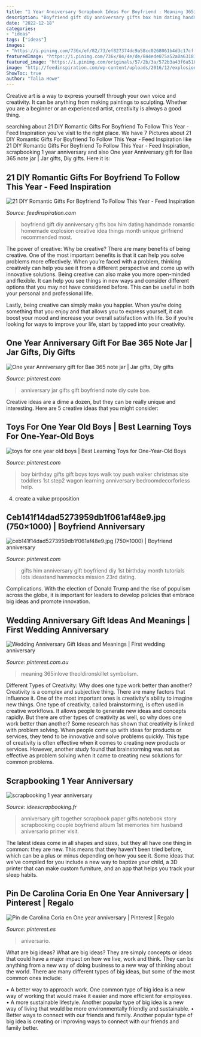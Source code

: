 ```yaml
---
title: "1 Year Anniversary Scrapbook Ideas For Boyfriend : Meaning 365inlove Theoldironskillet Symbolism"
description: "Boyfriend gift diy anniversary gifts box him dating handmade romantic homemade explosion creative idea things month unique girlfriend recommended most"
date: "2022-12-18"
categories:
- "ideas"
tags: ["ideas"]
images:
- "https://i.pinimg.com/736x/ef/82/73/ef827374dc9a58cc0268061b4d3c17cf.jpg"
featuredImage: "https://i.pinimg.com/736x/84/4e/de/844ede075a52a0a631815595fd0d9847--first-birthday-gifts-baby-boy-first-birthday.jpg"
featured_image: "https://i.pinimg.com/originals/57/2b/3a/572b3a43f6a518908c09f47b6abe39ab.jpg"
image: "http://feedinspiration.com/wp-content/uploads/2016/12/explosion-box.jpg"
ShowToc: true
author: "Talia Howe"
---
```



Creative art is a way to express yourself through your own voice and creativity. It can be anything from making paintings to sculpting. Whether you are a beginner or an experienced artist, creativity is always a good thing.

	

		
searching about 21 DIY Romantic Gifts For Boyfriend To Follow This Year - Feed Inspiration you've visit to the right place. We have 7 Pictures about 21 DIY Romantic Gifts For Boyfriend To Follow This Year - Feed Inspiration like 21 DIY Romantic Gifts For Boyfriend To Follow This Year - Feed Inspiration, scrapbooking 1 year anniversary and also One year Anniversary gift for Bae 365 note jar | Jar gifts, Diy gifts. Here it is:
		
    
## 21 DIY Romantic Gifts For Boyfriend To Follow This Year - Feed Inspiration

<img loading=lazy src="http://feedinspiration.com/wp-content/uploads/2016/12/explosion-box.jpg" onerror="this.onerror=null;this.src='https://tse3.mm.bing.net/th?id=OIP.QC5wE7YIiqPdfEjSU5uX_wHaLH&amp;pid=15.1';" alt="21 DIY Romantic Gifts For Boyfriend To Follow This Year - Feed Inspiration">

_Source: feedinspiration.com_

>boyfriend gift diy anniversary gifts box him dating handmade romantic homemade explosion creative idea things month unique girlfriend recommended most. 

	

The power of creative: Why be creative?
There are many benefits of being creative. One of the most important benefits is that it can help you solve problems more effectively. When you’re faced with a problem, thinking creatively can help you see it from a different perspective and come up with innovative solutions.
Being creative can also make you more open-minded and flexible. It can help you see things in new ways and consider different options that you may not have considered before. This can be useful in both your personal and professional life.

Lastly, being creative can simply make you happier. When you’re doing something that you enjoy and that allows you to express yourself, it can boost your mood and increase your overall satisfaction with life. So if you’re looking for ways to improve your life, start by tapped into your creativity.

    
## One Year Anniversary Gift For Bae 365 Note Jar | Jar Gifts, Diy Gifts

<img loading=lazy src="https://i.pinimg.com/originals/de/3c/f7/de3cf7f5a18c1f0cde8aa3900046b1d3.jpg" onerror="this.onerror=null;this.src='https://tse4.mm.bing.net/th?id=OIP.Vb_-I9_dDFnF91dtgQsY1QHaNJ&amp;pid=15.1';" alt="One year Anniversary gift for Bae 365 note jar | Jar gifts, Diy gifts">

_Source: pinterest.com_

>anniversary jar gifts gift boyfriend note diy cute bae. 

	

Creative ideas are a dime a dozen, but they can be really unique and interesting. Here are 5 creative ideas that you might consider: 

    
## Toys For One Year Old Boys | Best Learning Toys For One-Year-Old Boys

<img loading=lazy src="https://i.pinimg.com/736x/84/4e/de/844ede075a52a0a631815595fd0d9847--first-birthday-gifts-baby-boy-first-birthday.jpg" onerror="this.onerror=null;this.src='https://tse1.mm.bing.net/th?id=OIP.AQOF_deWYWb0rU6uBSqVGQHaHa&amp;pid=15.1';" alt="toys for one year old boys | Best Learning Toys for One-Year-Old Boys">

_Source: pinterest.com_

>boy birthday gifts gift boys toys walk toy push walker christmas site toddlers 1st step2 wagon learning anniversary bedroomdecorforless help. 

	

4. create a value proposition 

    
## Ceb141f14dad5273959db1f061af48e9.jpg (750×1000) | Boyfriend Anniversary

<img loading=lazy src="https://i.pinimg.com/originals/57/2b/3a/572b3a43f6a518908c09f47b6abe39ab.jpg" onerror="this.onerror=null;this.src='https://tse3.mm.bing.net/th?id=OIP.3O7WXfUOSlIbSlIdBrPmiQHaJ4&amp;pid=15.1';" alt="ceb141f14dad5273959db1f061af48e9.jpg (750×1000) | Boyfriend anniversary">

_Source: pinterest.com_

>gifts him anniversary gift boyfriend diy 1st birthday month tutorials lots ideastand hammocks mission 23rd dating. 

	

Complications. With the election of Donald Trump and the rise of populism across the globe, it is important for leaders to develop policies that embrace big ideas and promote innovation.

    
## Wedding Anniversary Gift Ideas And Meanings | First Wedding Anniversary

<img loading=lazy src="https://i.pinimg.com/736x/ef/82/73/ef827374dc9a58cc0268061b4d3c17cf.jpg" onerror="this.onerror=null;this.src='https://tse4.mm.bing.net/th?id=OIP.AuqNlpnlP9b3_-0cDIeSyQHaN3&amp;pid=15.1';" alt="Wedding Anniversary Gift Ideas and Meanings | First wedding anniversary">

_Source: pinterest.com.au_

>meaning 365inlove theoldironskillet symbolism. 

	

Different Types of Creativity: Why does one type work better than another?
Creativity is a complex and subjective thing. There are many factors that influence it. One of the most important ones is creativity's ability to imagine new things. One type of creativity, called brainstorming, is often used in creative workflows. It allows people to generate new ideas and concepts rapidly. But there are other types of creativity as well, so why does one work better than another?
Some research has shown that creativity is linked with problem solving. When people come up with ideas for products or services, they tend to be innovative and solve problems quickly. This type of creativity is often effective when it comes to creating new products or services. However, another study found that brainstorming was not as effective as problem solving when it came to creating new solutions for common problems.

    
## Scrapbooking 1 Year Anniversary

<img loading=lazy src="http://www.ideescrapbooking.fr/images/scrapbooking-1-year-anniversary_8.jpg" onerror="this.onerror=null;this.src='https://tse1.mm.bing.net/th?id=OIP.cZKSSrsVRqYUPZE94VVv3gHaJ4&amp;pid=15.1';" alt="scrapbooking 1 year anniversary">

_Source: ideescrapbooking.fr_

>anniversary gift together scrapbook paper gifts notebook story scrapbooking couple boyfriend album 1st memories him husband aniversario primer visit. 

	

The latest ideas come in all shapes and sizes, but they all have one thing in common: they are new. This means that they haven't been tried before, which can be a plus or minus depending on how you see it. Some ideas that we've compiled for you include a new way to baptize your child, a 3D printer that can make custom furniture, and an app that helps you track your sleep habits.

    
## Pin De Carolina Coria En One Year Anniversary | Pinterest | Regalo

<img loading=lazy src="https://i.pinimg.com/736x/1a/eb/44/1aeb44e23d80684bae5452a6193ab562--booth-ideas-boyfriend.jpg?b=t" onerror="this.onerror=null;this.src='https://tse2.mm.bing.net/th?id=OIP.fnjdzKao6UoMdd7663ROZgHaNK&amp;pid=15.1';" alt="Pin de Carolina Coria en One year anniversary | Pinterest | Regalo">

_Source: pinterest.es_

>aniversario. 

	

What are big ideas?
What are big ideas? They are simply concepts or ideas that could have a major impact on how we live, work and think. They can be anything from a new way of doing business to a new way of thinking about the world.
There are many different types of big ideas, but some of the most common ones include: 

• A better way to approach work. One common type of big idea is a new way of working that would make it easier and more efficient for employees. 
• A more sustainable lifestyle. Another popular type of big idea is a new way of living that would be more environmentally friendly and sustainable. 
• Better ways to connect with our friends and family. Another popular type of big idea is creating or improving ways to connect with our friends and family better.

